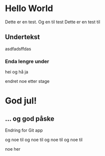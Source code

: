 # Hello World

Dette er en test. Og en til test
Dette er en test til

## Undertekst

asdfadsffdas

### Enda lengre under

hei og hå ja

endret noe etter stage

# God jul! 

## ... og god påske 


Endring for Git app 

og noe til
og noe til
og noe til
og noe til


noe her
